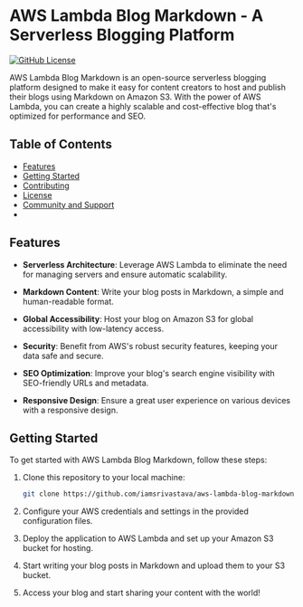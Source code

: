 # AWS Lambda Blog Markdown - A Serverless Blogging Platform

[![GitHub License](https://img.shields.io/github/license/iamsrivastava/aws-lambda-blog-markdown)](https://github.com/iamsrivastava/aws-lambda-blog-markdown/blob/main/LICENSE)

AWS Lambda Blog Markdown is an open-source serverless blogging platform designed to make it easy for content creators to host and publish their blogs using Markdown on Amazon S3. With the power of AWS Lambda, you can create a highly scalable and cost-effective blog that's optimized for performance and SEO.


## Table of Contents

- [Features](./docs/features.md)
- [Getting Started](./docs/getting-started.md)
- [Contributing](./docs/contributing.md)
- [License](./docs/license.md)
- [Community and Support](./docs/community.md)
- 
## Features

- **Serverless Architecture**: Leverage AWS Lambda to eliminate the need for managing servers and ensure automatic scalability.

- **Markdown Content**: Write your blog posts in Markdown, a simple and human-readable format.

- **Global Accessibility**: Host your blog on Amazon S3 for global accessibility with low-latency access.

- **Security**: Benefit from AWS's robust security features, keeping your data safe and secure.

- **SEO Optimization**: Improve your blog's search engine visibility with SEO-friendly URLs and metadata.

- **Responsive Design**: Ensure a great user experience on various devices with a responsive design.


## Getting Started

To get started with AWS Lambda Blog Markdown, follow these steps:

1. Clone this repository to your local machine:

   ```bash
   git clone https://github.com/iamsrivastava/aws-lambda-blog-markdown.git
2. Configure your AWS credentials and settings in the provided configuration files.

3. Deploy the application to AWS Lambda and set up your Amazon S3 bucket for hosting.

4. Start writing your blog posts in Markdown and upload them to your S3 bucket.

5. Access your blog and start sharing your content with the world!
